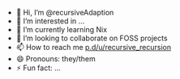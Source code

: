- 👋 Hi, I’m @recursiveAdaption
- 👀 I’m interested in ...
- 🌱 I’m currently learning Nix
- 💞️ I’m looking to collaborate on FOSS projects
- 📫 How to reach me [p.d/u/recursive_recursion](https://programming.dev/u/recursive_recursion)
- 😄 Pronouns: they/them
- ⚡ Fun fact: ...

<!---
recursiveAdaption/recursiveAdaption is a ✨ special ✨ repository because its `README.md` (this file) appears on your GitHub profile.
You can click the Preview link to take a look at your changes.
--->
